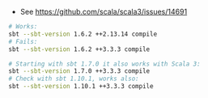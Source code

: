 - See https://github.com/scala/scala3/issues/14691

```sh
# Works:
sbt --sbt-version 1.6.2 ++2.13.14 compile
# Fails:
sbt --sbt-version 1.6.2 ++3.3.3 compile

# Starting with sbt 1.7.0 it also works with Scala 3:
sbt --sbt-version 1.7.0 ++3.3.3 compile
# Check with sbt 1.10.1, works also:
sbt --sbt-version 1.10.1 ++3.3.3 compile
```
